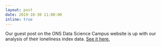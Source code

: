 ```yaml
---
layout: post
date: 2019-10-30 11:00:00
inline: true
---
```


Our guest post on the ONS Data Science Campus website is up with our analysis of their loneliness index data. [See it here.](https://datasciencecampus.ons.gov.uk/guest-blog-is-loneliness-associated-with-movement-for-education/)